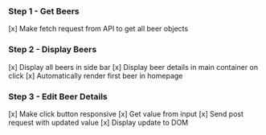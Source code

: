 ### Step 1 - Get Beers

[x] Make fetch request from API to get all beer objects

### Step 2 - Display Beers

[x] Display all beers in side bar
[x] Display beer details in main container on click
[x] Automatically render first beer in homepage

### Step 3 - Edit Beer Details

[x] Make click button responsive
[x] Get value from input
[x] Send post request with updated value
[x] Display update to DOM
